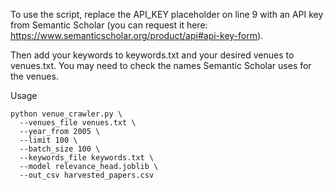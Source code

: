To use the script, replace the API_KEY placeholder on line 9 with an API key from Semantic Scholar (you can request it here: https://www.semanticscholar.org/product/api#api-key-form).

Then add your keywords to keywords.txt and your desired venues to venues.txt. You may need to check the names Semantic Scholar uses for the venues. 

Usage
```
python venue_crawler.py \
  --venues_file venues.txt \
  --year_from 2005 \
  --limit 100 \
  --batch_size 100 \
  --keywords_file keywords.txt \
  --model relevance_head.joblib \
  --out_csv harvested_papers.csv
```
